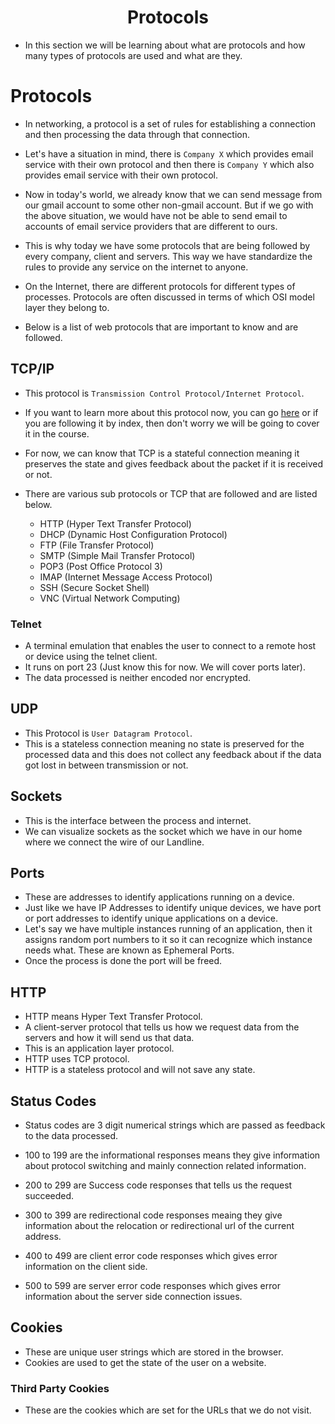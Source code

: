 <div align=center>
  <h1>Protocols</h1>
</div>

- In this section we will be learning about what are protocols and how many types of protocols are used and what are they.

# Protocols

- In networking, a protocol is a set of rules for establishing a connection and then processing the data through that connection.
- Let's have a situation in mind, there is `Company X` which provides email service with their own protocol and then there is `Company Y` which also provides email service with their own protocol.
- Now in today's world, we already know that we can send message from our gmail account to some other non-gmail account. But if we go with the above situation, we would have not be able to send email to accounts of email service providers that are different to ours.
- This is why today we have some protocols that are being followed by every company, client and servers. This way we have standardize the rules to provide any service on the internet to anyone.

- On the Internet, there are different protocols for different types of processes. Protocols are often discussed in terms of which OSI model layer they belong to.

- Below is a list of web protocols that are important to know and are followed.


## TCP/IP

- This protocol is `Transmission Control Protocol/Internet Protocol`.
- If you want to learn more about this protocol now, you can go [here]() or if you are following it by index, then don't worry we will be going to cover it in the course.
- For now, we can know that TCP is a stateful connection meaning it preserves the state and gives feedback about the packet if it is received or not.
- There are various sub protocols or TCP that are followed and are listed below.

    - HTTP (Hyper Text Transfer Protocol)
    - DHCP (Dynamic Host Configuration Protocol)
    - FTP (File Transfer Protocol)
    - SMTP (Simple Mail Transfer Protocol)
    - POP3 (Post Office Protocol 3)
    - IMAP (Internet Message Access Protocol)
    - SSH (Secure Socket Shell)
    - VNC (Virtual Network Computing)


### Telnet

- A terminal emulation that enables the user to connect to a remote host or device using the telnet client.
- It runs on port 23 (Just know this for now. We will cover ports later).
- The data processed is neither encoded nor encrypted.


## UDP

- This Protocol is `User Datagram Protocol`.
- This is a stateless connection meaning no state is preserved for the processed data and this does not collect any feedback about if the data got lost in between transmission or not.


## Sockets

- This is the interface between the process and internet.
- We can visualize sockets as the socket which we have in our home where we connect the wire of our Landline.


## Ports

- These are addresses to identify applications running on a device.
- Just like we have IP Addresses to identify unique devices, we have port or port addresses to identify unique applications on a device.
- Let's say we have multiple instances running of an application, then it assigns random port numbers to it so it can recognize which instance needs what. These are known as Ephemeral Ports.
- Once the process is done the port will be freed.


## HTTP

- HTTP means Hyper Text Transfer Protocol.
- A client-server protocol that tells us how we request data from the servers and how it will send us that data.
- This is an application layer protocol.
- HTTP uses TCP protocol.
- HTTP is a stateless protocol and will not save any state.


## Status Codes

- Status codes are 3 digit numerical strings which are passed as feedback to the data processed.

- 100 to 199 are the informational responses means they give information about protocol switching and mainly connection related information.
- 200 to 299 are Success code responses that tells us the request succeeded.
- 300 to 399 are redirectional code responses meaing they give information about the relocation or redirectional url of the current address.
- 400 to 499 are client error code responses which gives error information on the client side.
- 500 to 599 are server error code responses which gives error information about the server side connection issues.


## Cookies

- These are unique user strings which are stored in the browser.
- Cookies are used to get the state of the user on a website.

### Third Party Cookies

- These are the cookies which are set for the URLs that we do not visit.
